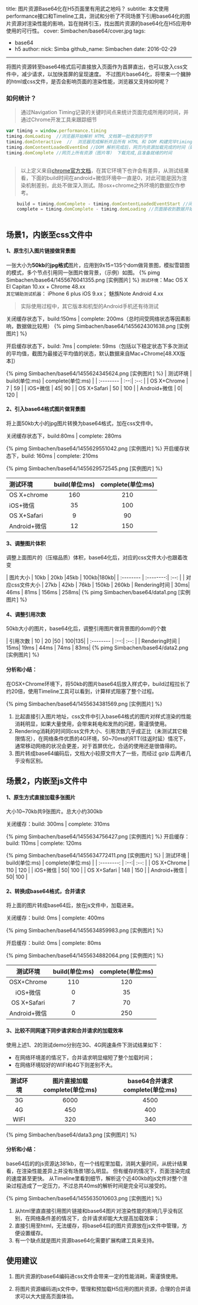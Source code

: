 title: 图片资源Base64化在H5页面里有用武之地吗？
subtitle: 本文使用performance接口和Timeline工具，测试和分析了不同场景下引用base64化的图片资源对渲染性能的影响，旨在抛砖引玉，找出图片资源的base64化在H5应用中使用的可行性。
cover: Simbachen/base64/cover.jpg
tags:
  - base64
  - h5
author:
  nick: Simba
  github_name: Simbachen
date: 2016-02-29
---

将图片资源转至base64格式后可直接放入页面作为首屏直出，也可以放入css文件中，减少请求，以加快首屏的呈现速度。 
不过图片base64化，将带来一个臃肿的html或css文件，是否会影响页面的渲染性能，浏览器又支持如何呢？

### 如何统计？
>通过Navigation Timing记录的关键时间点来统计页面完成所用的时间，并通过Chrome开发工具来跟踪细节


```javascript
var timing = window.performance.timing
timing.domLoading  //浏览器开始解析 HTML 文档第一批收到的字节
timing.domInteractive  //  浏览器完成解析并且所有 HTML 和 DOM 构建完毕timing.domContentLoadedEventStart //DOM 解析完成后，网页内资源加载开始的时间
timing.domContentLoadedEventEnd //DOM 解析完成后，网页内资源加载完成的时间（如 JS 脚本加载执行完毕）
timing.domComplete //网页上所有资源（图片等） 下载完成,且准备就绪的时间
      
```
>以上定义来自[chrome官方文档](https://developers.google.com/web/fundamentals/performance/critical-rendering-path/measure-crp?hl=zh-cn)，在其它环境下也许会有差异，从测试结果看，下面的build时间在android+微信环境中一直是0，对此可能是因为渲染机制差别，此处不做深入测试。除osx+chrome之外环境的数据仅作参考。

```javascript
	build = timing.domComplete - timing.domContentLoadedEventStart //间隔记录网页内资源加载和呈现时间。
	complete = timing.domComplete - timing.domLoading //页面接收到数据开始到呈现完毕的总时间。
	
```

## 场景1，内嵌至css文件中
#### 1、原生引入图片链接做背景图

一张大小为**50kb**的**jpg格式**图片，应用到9x15=135个dom做背景图，模拟雪碧图的模式，多个节点引用同一张图片做背景，（示例）如图。
{% pimg Simbachen/base64/1455676041355.png [实例图片] %}
`测试环境`：Mac OS X EI Capitan 10.xx + Chrome 48.xx  
`其它辅助测试机器`：  iPhone 6 plus iOS 9.xx； 魅族Note Android 4.xx
>实际使用过程中，其它版本和机型的Android手机还有待测试


关闭缓存状态下，build:150ms | complete: 200ms（总时间受网络状态等因素影响，数据做比较用）
{% pimg Simbachen/base64/1455624301638.png [实例图片] %}

开启缓存状态下，build: 7ms |  complete: 59ms（包括以下稳定状态下多次测试的平均值，截图为最接近平均值的状态，默认数据来自Mac+Chrome[48.XX版本]）

{% pimg Simbachen/base64/1455624345624.png [实例图片] %}
| 测试环境      |    build(单位:ms) | complete(单位:ms)  |
| :-------- | :--:| :--: |
| OS X+Chrome  | 7 |  59   |
| iOS+微信     |   45|  90  |
| OS X+Safari      |    50 | 100  |
| Android+微信      |   0| 120  |
#### 2、引入base64格式图片做背景图

将上面50kb大小的jpg图片转换为base64格式，加在css文件中。

关闭缓存状态下，build:80ms | complete: 280ms

{% pimg Simbachen/base64/1455629551042.png [实例图片] %}
开启缓存状态下，build: 160ms |  complete: 210ms

{% pimg Simbachen/base64/1455629572545.png [实例图片] %}


| 测试环境      |    build(单位:ms) | complete(单位:ms)  |
| :-------- | :--:| :--: |
| OS X+chrome  | 160 |  210   |
| iOS+微信     |   35|  100  |
| OS X+Safari      |    9 | 90  |
| Android+微信      |   12| 150  |


#### 3、调整图片体积
调整上面图片的（压缩品质）体积，base64化后，对应的css文件大小也跟着改变

| 图片大小     |   10kb | 20kb |45kb | 100kb|180kb|
| :-------- | :--------:| :--: |
| 对应css文件大小  | 27kb |  42kb | 76kb | 150kb | 260kb
| Rendering时间     |   30ms| 46ms | 81ms | 156ms | 258ms|
{% pimg Simbachen/base64/data1.png [实例图片] %}

#### 4、调整引用次数

50kb大小的图片，base64化后，调整引用图片做背景图的dom的个数

| 引用次数     |   10 | 20 |50 | 100|135|
| :-------- | :--:| :--: |
| Rendering时间     |   15ms| 19ms | 44ms | 74ms | 83ms|
{% pimg Simbachen/base64/data2.png [实例图片] %}

#### 分析和小结：

在OSX+Chrome环境下，将50kb的图片base64后放入样式中，build过程拉长了约20倍，使用Timeline工具可以看到，计算样式阻塞了整个过程。


{% pimg Simbachen/base64/1455634381569.png [实例图片] %}



1. 比起直接引入图片地址，css文件中引入base64格式的图片对样式渲染的性能消耗明显，如果大量使用，会带来耗电和发热的问题，需谨慎使用。
2. Rendering消耗的时间同css文件大小、引用次数几乎成正比（未测试其它极限情况），在网络条件优质的4G环境，50~70ms的RTT(往返时延）情况下，通常移动网络的状况会更差，对于首屏优化，合适的使用还是很值得的。
3. 图片转成base64编码后，文档大小较原文件大了一些，而经过 gzip 后两者几乎没有区别。



## 场景2，内嵌至js文件中

#### 1、原生方式直接加载多张图片

大小10~70kb共9张图片。总大小约300kb

关闭缓存：build: 300ms |  complete: 310ms

{% pimg Simbachen/base64/1455634756427.png [实例图片] %}
开启缓存：build: 110ms |  complete: 120ms

{% pimg Simbachen/base64/1455634772411.png [实例图片] %}
| 测试环境      |    build(单位:ms) | complete(单位:ms)  |
| :--------: | :--:| :--: |
| OS X+Chrome  | 110 |  120   |
| iOS+微信     |   50|  100  |
| OS X+Safari      |    148 | 150  |
| Android+微信      |   50| 100  |

#### 2、转换成base64格式，合并请求

将上面的图片转成base64后，放在js文件中，加载进来。

关闭缓存：build: 0ms |  complete: 400ms

{% pimg Simbachen/base64/1455634859983.png [实例图片] %}

开启缓存：build: 0ms |  complete: 80ms

{% pimg Simbachen/base64/1455634882064.png [实例图片] %}

| 测试环境      |    build(单位:ms) | complete(单位:ms)  |
| :--------: | :--:| :--: |
| OSX+Chrome  | 110 |  120   |
| iOS+微信     |   0|  35  |
| OS X+Safari      |    7 | 70  |
| Android+微信      |   0| 250  |
#### 3、比较不同网速下同步请求和合并请求的加载效率
使用上述1、2的测试demo分别在3G、4G网速条件下测试结果如下：

- 在网络环境差的情况下，合并请求明显缩短了整个加载时间；
- 在网络环境较好的WIFI和4G下则差别不大。

| 测试环境    | 图片直接加载 complete(单位:ms)   | base64合并请求 complete(单位:ms)   |
| :--------: | :--: | :--:|
| 3G         | 6000 | 4500 |
| 4G         |   450 | 400 |
| WIFI       |   320 | 340 |
{% pimg Simbachen/base64/data3.png [实例图片] %}
#### 分析和小结：
base64后的的js资源达381kb，在一个线程里加载，消耗大量时间，从统计结果看，在渲染性能差异上并没有场景1那么明显。
但有缓存的情况下，页面渲染完成的速度甚至更快。
从Timeline里看到细节，解析这个近400kb的js文件对整个渲染过程造成了一定压力，不过总共40ms的解析时间是完全可以接受的。


{% pimg Simbachen/base64/1455635010603.png [实例图片] %}

1. 从html里直直接引用图片链接和base64图片对渲染性能的影响几乎没有区别，在网络条件差的情况下，合并请求却能大大提高加载效率；
2.  直接引用至html，无法缓存，将base64后的图片资源放在js文件中管理，方便设置缓存。
3.  有一个缺点就是图片资源base64化需要扩展构建工具来支持。

## 使用建议
1. 图片资源的base64编码进css文件会带来一定的性能消耗，需谨慎使用。

2. 将图片资源编码进js文件中，管理和预加载H5应用的图片资源，合理的合并请求可以大大提高页面体验。